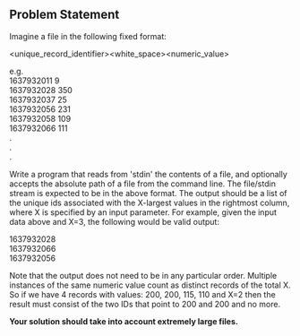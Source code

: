 ## Problem Statement

Imagine a file in the following fixed format:

<unique_record_identifier><white_space><numeric_value>

e.g.  
1637932011 9  
1637932028 350  
1637932037 25  
1637932056 231  
1637932058 109  
1637932066 111  
.  
.  
.  

Write a program that reads from 'stdin' the contents of a file, and optionally accepts the
absolute path of a file from the command line. The file/stdin stream is expected to be in the
above format. The output should be a list of the unique ids associated with the X-largest
values in the rightmost column, where X is specified by an input parameter. For example,
given the input data above and X=3, the following would be valid output:

1637932028  
1637932066  
1637932056  

Note that the output does not need to be in any particular order. Multiple instances of the
same numeric value count as distinct records of the total X. So if we have 4 records with
values: 200, 200, 115, 110 and X=2 then the result must consist of the two IDs that point to
200 and 200 and no more.

**Your solution should take into account extremely large files.**
